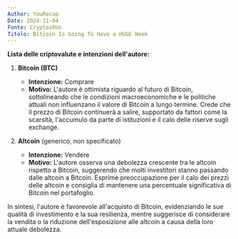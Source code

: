 ```yaml
---
Author: YouRecap
Date: 2024-11-04
Fonte: CryptosRUs
Titolo: Bitcoin Is Going To Have a HUGE Week
---
```


**Lista delle criptovalute e intenzioni dell'autore:**

1. **Bitcoin (BTC)** 
   - **Intenzione:** Comprare
   - **Motivo:** L'autore è ottimista riguardo al futuro di Bitcoin, sottolineando che le condizioni macroeconomiche e le politiche attuali non influenzano il valore di Bitcoin a lungo termine. Crede che il prezzo di Bitcoin continuerà a salire, supportato da fattori come la scarsità, l'accumulo da parte di istituzioni e il calo delle riserve sugli exchange.

2. **Altcoin** (generico, non specificato)
   - **Intenzione:** Vendere
   - **Motivo:** L'autore osserva una debolezza crescente tra le altcoin rispetto a Bitcoin, suggerendo che molti investitori stanno passando dalle altcoin a Bitcoin. Esprime preoccupazione per il calo dei prezzi delle altcoin e consiglia di mantenere una percentuale significativa di Bitcoin nel portafoglio.

In sintesi, l'autore è favorevole all'acquisto di Bitcoin, evidenziando le sue qualità di investimento e la sua resilienza, mentre suggerisce di considerare la vendita o la riduzione dell'esposizione alle altcoin a causa della loro attuale debolezza.
